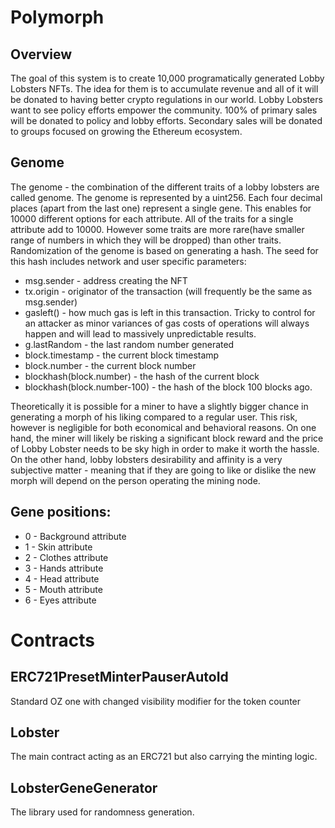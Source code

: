 # Polymorph

## Overview

The goal of this system is to create 10,000 programatically generated Lobby Lobsters NFTs. The idea for them is to accumulate revenue and all of it will be donated to having better crypto regulations in our world.
Lobby Lobsters want to see policy efforts empower the community. 100% of primary sales will be donated to policy and lobby efforts. Secondary sales will be donated to groups focused on growing the Ethereum ecosystem.

## Genome

The genome - the combination of the different traits of a lobby lobsters are called genome. The genome is represented by a uint256. Each four decimal places (apart from the last one) represent a single gene. This enables for 10000 different options for each attribute. All of the traits for a single attribute add to 10000. However some traits are more rare(have smaller range of numbers in which they will be dropped) than other traits.
Randomization of the genome is based on generating a hash. The seed for this hash includes network and user specific parameters:

- msg.sender - address creating the NFT
- tx.origin - originator of the transaction (will frequently be the same as msg.sender)
- gasleft() - how much gas is left in this transaction. Tricky to control for an attacker as minor variances of gas costs of operations will always happen and will lead to massively unpredictable results.
- g.lastRandom - the last random number generated
- block.timestamp - the current block timestamp
- block.number - the current block number
- blockhash(block.number) - the hash of the current block
- blockhash(block.number-100) - the hash of the block 100 blocks ago.

Theoretically it is possible for a miner to have a slightly bigger chance in generating a morph of his liking compared to a regular user. This risk, however is negligible for both economical and behavioral reasons. On one hand, the miner will likely be risking a significant block reward and the price of Lobby Lobster needs to be sky high in order to make it worth the hassle. On the other hand, lobby lobsters desirability and affinity is a very subjective matter - meaning that if they are going to like or dislike the new morph will depend on the person operating the mining node.

## Gene positions:

- 0 - Background attribute
- 1 - Skin attribute
- 2 - Clothes attribute
- 3 - Hands attribute
- 4 - Head attribute
- 5 - Mouth attribute
- 6 - Eyes attribute

# Contracts

## ERC721PresetMinterPauserAutoId

Standard OZ one with changed visibility modifier for the token counter

## Lobster

The main contract acting as an ERC721 but also carrying the minting logic.

## LobsterGeneGenerator

The library used for randomness generation.
